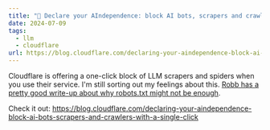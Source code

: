 ```yaml
---
title: "🔗 Declare your AIndependence: block AI bots, scrapers and crawlers with a single click"
date: 2024-07-09
tags:
  - llm
  - cloudflare
url: https://blog.cloudflare.com/declaring-your-aindependence-block-ai-bots-scrapers-and-crawlers-with-a-single-click
---
```


Cloudflare is offering a one-click block of LLM scrapers and spiders when you use their service. I'm still sorting out my feelings about this. [Robb has a pretty good write-up about why robots.txt might not be enough](https://rknight.me/blog/perplexity-ai-robotstxt-and-other-questions/).

Check it out: https://blog.cloudflare.com/declaring-your-aindependence-block-ai-bots-scrapers-and-crawlers-with-a-single-click